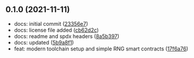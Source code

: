 ## 0.1.0 (2021-11-11)

- docs: initial commit ([23356e7](https://github.com/kleros/kleros-v2/commit/23356e7))
- docs: license file added ([cb62d2c](https://github.com/kleros/kleros-v2/commit/cb62d2c))
- docs: readme and spdx headers ([8a5b397](https://github.com/kleros/kleros-v2/commit/8a5b397))
- docs: updated ([5b9a8f1](https://github.com/kleros/kleros-v2/commit/5b9a8f1))
- feat: modern toolchain setup and simple RNG smart contracts ([17f6a76](https://github.com/kleros/kleros-v2/commit/17f6a76))
